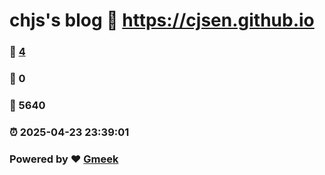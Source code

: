 # chjs's blog :link: https://cjsen.github.io 
### :page_facing_up: [4](https://cjsen.github.io/tag.html) 
### :speech_balloon: 0 
### :hibiscus: 5640 
### :alarm_clock: 2025-04-23 23:39:01 
### Powered by :heart: [Gmeek](https://github.com/Meekdai/Gmeek)
